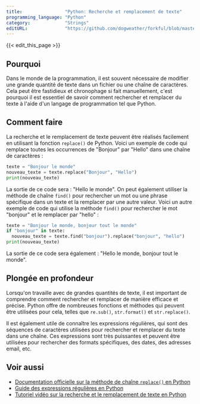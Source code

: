 ```yaml
---
title:                "Python: Recherche et remplacement de texte"
programming_language: "Python"
category:             "Strings"
editURL:              "https://github.com/dogweather/forkful/blob/master/content/fr/python/searching-and-replacing-text.md"
---
```


{{< edit_this_page >}}

## Pourquoi

Dans le monde de la programmation, il est souvent nécessaire de modifier une grande quantité de texte dans un fichier ou une chaîne de caractères. Cela peut être fastidieux et chronophage si fait manuellement, c'est pourquoi il est essentiel de savoir comment rechercher et remplacer du texte à l'aide d'un langage de programmation tel que Python.

## Comment faire

La recherche et le remplacement de texte peuvent être réalisés facilement en utilisant la fonction `replace()` de Python. Voici un exemple de code qui remplace toutes les occurrences de "Bonjour" par "Hello" dans une chaîne de caractères :

```Python
texte = "Bonjour le monde"
nouveau_texte = texte.replace("Bonjour", "Hello")
print(nouveau_texte)
```

La sortie de ce code sera : "Hello le monde". On peut également utiliser la méthode de chaîne `find()` pour rechercher un mot ou une phrase spécifique dans un texte et la remplacer par une autre valeur. Voici un autre exemple de code qui utilise la méthode `find()` pour rechercher le mot "bonjour" et le remplacer par "hello" :

```Python
texte = "Bonjour le monde, bonjour tout le monde"
if "bonjour" in texte:
  nouveau_texte = texte.find("bonjour").replace("bonjour", "hello")
print(nouveau_texte)
```

La sortie de ce code sera également : "Hello le monde, bonjour tout le monde".

## Plongée en profondeur

Lorsqu'on travaille avec de grandes quantités de texte, il est important de comprendre comment rechercher et remplacer de manière efficace et précise. Python offre de nombreuses fonctions et méthodes qui peuvent être utilisées pour cela, telles que `re.sub()`, `str.format()` et `str.replace()`.

Il est également utile de connaître les expressions régulières, qui sont des séquences de caractères utilisées pour rechercher et remplacer du texte dans une chaîne. Ces expressions sont très puissantes et peuvent être utilisées pour rechercher des formats spécifiques, des dates, des adresses email, etc.

## Voir aussi

- [Documentation officielle sur la méthode de chaîne `replace()` en Python](https://docs.python.org/fr/3/library/stdtypes.html#str.replace)
- [Guide des expressions régulières en Python](https://docs.python.org/fr/3/howto/regex.html)
- [Tutoriel vidéo sur la recherche et le remplacement de texte en Python](https://www.youtube.com/watch?v=vd46rz2wvV4)